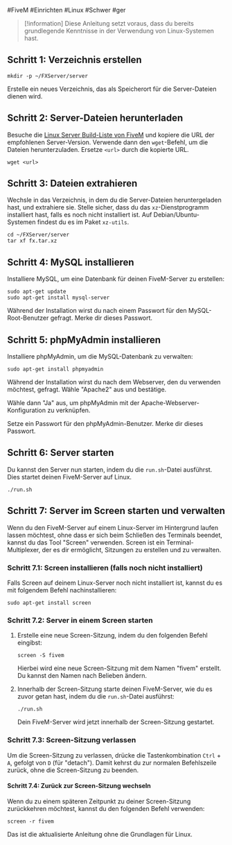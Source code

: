 #FiveM #Einrichten #Linux #Schwer #ger
>[!information] Diese Anleitung setzt voraus, dass du bereits grundlegende Kenntnisse in der Verwendung von Linux-Systemen hast.

## Schritt 1: Verzeichnis erstellen
```shell
mkdir -p ~/FXServer/server
```
Erstelle ein neues Verzeichnis, das als Speicherort für die Server-Dateien dienen wird.

## Schritt 2: Server-Dateien herunterladen
Besuche die [Linux Server Build-Liste von FiveM](https://runtime.fivem.net/artifacts/fivem/build_proot_linux/master/) und kopiere die URL der empfohlenen Server-Version. Verwende dann den `wget`-Befehl, um die Dateien herunterzuladen. Ersetze `<url>` durch die kopierte URL.
```shell
wget <url>
```

## Schritt 3: Dateien extrahieren
Wechsle in das Verzeichnis, in dem du die Server-Dateien heruntergeladen hast, und extrahiere sie. Stelle sicher, dass du das `xz`-Dienstprogramm installiert hast, falls es noch nicht installiert ist. Auf Debian/Ubuntu-Systemen findest du es im Paket `xz-utils`.
```shell
cd ~/FXServer/server
tar xf fx.tar.xz
```

## Schritt 4: MySQL installieren
Installiere MySQL, um eine Datenbank für deinen FiveM-Server zu erstellen:

```shell
sudo apt-get update
sudo apt-get install mysql-server
```

Während der Installation wirst du nach einem Passwort für den MySQL-Root-Benutzer gefragt. Merke dir dieses Passwort.

## Schritt 5: phpMyAdmin installieren
Installiere phpMyAdmin, um die MySQL-Datenbank zu verwalten:

```shell
sudo apt-get install phpmyadmin
```

Während der Installation wirst du nach dem Webserver, den du verwenden möchtest, gefragt. Wähle "Apache2" aus und bestätige.

Wähle dann "Ja" aus, um phpMyAdmin mit der Apache-Webserver-Konfiguration zu verknüpfen.

Setze ein Passwort für den phpMyAdmin-Benutzer. Merke dir dieses Passwort.

## Schritt 6: Server starten
Du kannst den Server nun starten, indem du die `run.sh`-Datei ausführst. Dies startet deinen FiveM-Server auf Linux.

```shell
./run.sh
```

## Schritt 7: Server im Screen starten und verwalten
Wenn du den FiveM-Server auf einem Linux-Server im Hintergrund laufen lassen möchtest, ohne dass er sich beim Schließen des Terminals beendet, kannst du das Tool "Screen" verwenden. Screen ist ein Terminal-Multiplexer, der es dir ermöglicht, Sitzungen zu erstellen und zu verwalten.

### Schritt 7.1: Screen installieren (falls noch nicht installiert)
Falls Screen auf deinem Linux-Server noch nicht installiert ist, kannst du es mit folgendem Befehl nachinstallieren:

```shell
sudo apt-get install screen
```

### Schritt 7.2: Server in einem Screen starten
1. Erstelle eine neue Screen-Sitzung, indem du den folgenden Befehl eingibst:

   ```shell
   screen -S fivem
   ```

   Hierbei wird eine neue Screen-Sitzung mit dem Namen "fivem" erstellt. Du kannst den Namen nach Belieben ändern.

2. Innerhalb der Screen-Sitzung starte deinen FiveM-Server, wie du es zuvor getan hast, indem du die `run.sh`-Datei ausführst:

   ```shell
   ./run.sh
   ```

   Dein FiveM-Server wird jetzt innerhalb der Screen-Sitzung gestartet.

### Schritt 7.3: Screen-Sitzung verlassen
Um die Screen-Sitzung zu verlassen, drücke die Tastenkombination `Ctrl` + `A`, gefolgt von `D` (für "detach"). Damit kehrst du zur normalen Befehlszeile zurück, ohne die Screen-Sitzung zu beenden.

#### Schritt 7.4: Zurück zur Screen-Sitzung wechseln
Wenn du zu einem späteren Zeitpunkt zu deiner Screen-Sitzung zurückkehren möchtest, kannst du den folgenden Befehl verwenden:

```shell
screen -r fivem
```

Das ist die aktualisierte Anleitung ohne die Grundlagen für Linux.